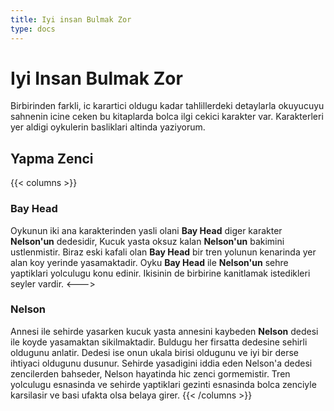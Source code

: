 ```yaml
---
title: Iyi insan Bulmak Zor
type: docs
---
```


# Iyi Insan Bulmak Zor
Birbirinden farkli, ic karartici oldugu kadar tahlillerdeki detaylarla okuyucuyu sahnenin icine ceken bu kitaplarda bolca ilgi cekici karakter var. Karakterleri yer aldigi oykulerin basliklari altinda yaziyorum.

## Yapma Zenci
{{< columns >}}
### Bay Head
Oykunun iki ana karakterinden yasli olani **Bay Head** diger karakter **Nelson'un** dedesidir, Kucuk yasta oksuz kalan **Nelson'un**
bakimini ustlenmistir. Biraz eski kafali olan **Bay Head** bir tren yolunun kenarinda yer alan koy yerinde yasamaktadir. Oyku **Bay Head** ile **Nelson'un** sehre yaptiklari yolculugu konu edinir. Ikisinin de birbirine kanitlamak istedikleri seyler vardir.
<--->
### Nelson
Annesi ile sehirde yasarken kucuk yasta annesini kaybeden **Nelson** dedesi ile koyde yasamaktan sikilmaktadir. Buldugu her firsatta dedesine sehirli oldugunu anlatir. Dedesi ise onun ukala birisi oldugunu ve iyi bir derse ihtiyaci oldugunu dusunur. Sehirde yasadigini iddia eden Nelson'a dedesi zencilerden bahseder, Nelson hayatinda hic zenci gormemistir. Tren yolculugu esnasinda ve sehirde yaptiklari gezinti esnasinda bolca zenciyle karsilasir ve basi ufakta olsa belaya girer.
{{< /columns >}}